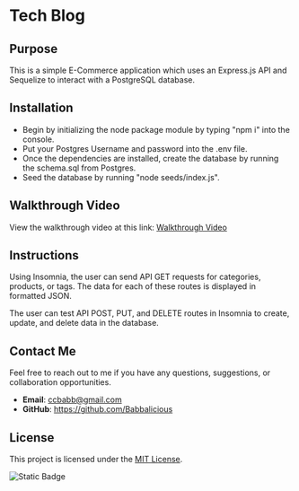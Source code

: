 # Tech Blog

## Purpose

This is a simple E-Commerce application which uses an Express.js API and Sequelize to interact with a PostgreSQL database.

## Installation

- Begin by initializing the node package module by typing "npm i" into the console.
- Put your Postgres Username and password into the .env file.
- Once the dependencies are installed, create the database by running the schema.sql from Postgres.
- Seed the database by running "node seeds/index.js".

## Walkthrough Video

View the walkthrough video at this link: [Walkthrough Video](https://drive.google.com/file/d/1mu435KMmmE1htVpWyauV8WWtEQxwBB75/view)

## Instructions

Using Insomnia, the user can send API GET requests for categories, products, or tags. The data for each of these routes is displayed in formatted JSON.

The user can test API POST, PUT, and DELETE routes in Insomnia to create, update, and delete data in the database.

## Contact Me

Feel free to reach out to me if you have any questions, suggestions, or collaboration opportunities.

- **Email**: ccbabb@gmail.com
- **GitHub**: https://github.com/Babbalicious

## License

This project is licensed under the [MIT License](https://opensource.org/licenses/MIT).

![Static Badge](https://img.shields.io/badge/license-MIT-brightgreen)
